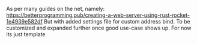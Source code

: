 As per many guides on the net, namely: https://betterprogramming.pub/creating-a-web-server-using-rust-rocket-1e4939e582df
But with added settings file for custom address bind.
To be customized and expanded further once good use-case shows up. For now its just template
